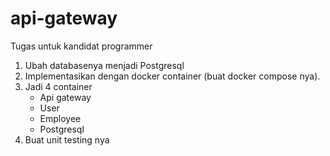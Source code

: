 # api-gateway
Tugas untuk kandidat programmer

1. Ubah databasenya menjadi Postgresql
2. Implementasikan dengan docker container (buat docker compose nya).
3. Jadi 4 container
   - Api gateway
   - User
   - Employee
   - Postgresql
4. Buat unit testing nya
